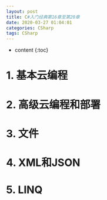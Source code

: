 ```yaml
---
layout: post
title: C#入门经典第16章至第20章
date: 2020-03-27 01:04:01
categories: CSharp
tags: CSharp
---
```

* content
{:toc}


# 1. 基本云编程

# 2. 高级云编程和部署

# 3. 文件

# 4. XML和JSON

# 5. LINQ